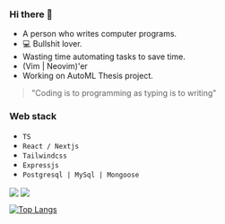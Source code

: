 ### Hi there 👋

- A person who writes computer programs.
- 💻 Bullshit lover.
- Wasting time automating tasks to save time.
- (Vim | Neovim)'er
- Working on AutoML Thesis project.

> "Coding is to programming as typing is to writing"


### Web stack

- `TS`
- `React / Nextjs`
- `Tailwindcss`
- `Expressjs`
- `Postgresql | MySql | Mongoose`

<img align="center" src="https://github-readme-streak-stats.herokuapp.com/?user=samueldsr99&theme=dark" />

<img align="center" src="https://github-readme-stats.vercel.app/api?username=samueldsr99&theme=dark&show_icons=true&count_private=true" />

[![Top Langs](https://github-readme-stats.vercel.app/api/top-langs/?username=samueldsr99&layout=compact&langs_count=8)](https://github.com/anuraghazra/github-readme-stats)

